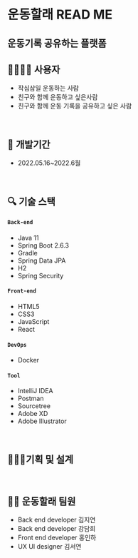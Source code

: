 # 운동할래 READ ME




## 운동기록 공유하는 플랫폼  


 
## 👩‍👩‍👧‍👧 사용자   



-   작심삼일 운동하는 사람
-   친구와 함께 운동하고 싶은사람
-   친구와 함께 운동 기록을 공유하고 싶은 사람
</br>


## 📅 개발기간   
-   2022.05.16~2022.6월
</br>



## 🔍 기술 스택  

#### `Back-end`
  - Java 11
  - Spring Boot 2.6.3
  - Gradle
  - Spring Data JPA
  - H2
  - Spring Security
  
  
#### `Front-end`
  - HTML5
  - CSS3
  - JavaScript
  - React
   


#### `DevOps`
  - Docker


#### `Tool`
  - IntelliJ IDEA
  - Postman
  - Sourcetree
  - Adobe XD
  - Adobe Illustrator
    
    
</br>


## 👨🏻‍🏫기획 및 설계


</br>



## 👨‍💻 운동할래 팀원  


-   Back end developer 김지연
-   Back end developer 강담희
-   Front end developer 홍인하
-   UX UI designer 김서연
